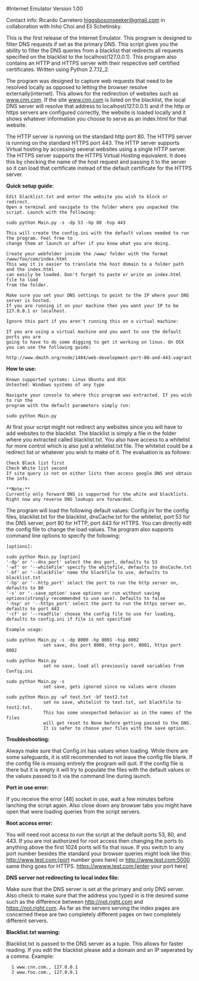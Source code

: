 #Internet Emulator Version 1.00

Contact info:
Ricardo Carretero
higgsbosonseeker@gmail.com
in collaboration with Inho Choi and Eli Schetinsky.

This is the first release of the Internet Emulator. This program is designed to filter DNS requests if set as the primary DNS. This script gives you the ability to filter the DNS queries from a blacklist that redirects all requests specified on the blacklist to the localhost(127.0.0.1). This program also contains an HTTP and HTTPS server with their respective self certified certificates. Written using Python 2.7.12_2.

The program was designed to capture web requests that need to be resolved locally as opposed to letting the browser resolve externally(internet). This allows for the redirection of websites such as www.cnn.com. If the site www.cnn.com is listed on the blacklist, the local DNS server will resolve that address to localhost(127.0.0.1) and if the http or https servers are configured correctly, the website is loaded locally and it shows whatever information you choose to serve as an index.html for that website. 

The HTTP server is running on the standard http port 80. The HTTPS server is running on the standard HTTPS port 443. The HTTP server supports Virtual hosting by accessing several websites using a single HTTP server. The HTTPS server supports the HTTPS Virtual Hosting equivalent. It does this by checking the name of the host request and passing it to the server so it can load that certificate instead of the default certificate for the HTTPS server.

**Quick setup guide:**

    Edit blacklist.txt and enter the website you wish to block or redirect.
    Open a terminal and navigate to the folder where you unpacked the script. Launch with the following:
    
    sudo python Main.py -s -dp 53 -hp 80 -hsp 443
    
    This will create the config.ini with the default values needed to run the program. Feel free to 
    change them at launch or after if you know what you are doing.
    
    Create your webfolder inside the /www/ folder with the format /www/foo/com/index.html
    This way it is easier to translate the host domain to a folder path and the index.html
    can easily be loaded. Don't forget to paste or write an index.html file to load
    from the folder.
    
    Make sure you set your DNS settings to point to the IP where your DNS server is hosted. 
    If you are running it on your machine then you want your IP to be 127.0.0.1 or localhost.
    
    Ignore this part if you aren't running this on a virtual machine:
    
    If you are using a virtual machine and you want to use the default ports you are 
    going to have to do some digging to get it working on linux. On OSX you can use the following guide:
    
    http://www.dmuth.org/node/1404/web-development-port-80-and-443-vagrant
    
**How to use:**

    Known supported systems: Linux Ubuntu and OSX 
    Untested: Windows systems of any type
    
    Navigate your console to where this program was extracted. If you wish to run the 
    program with the default parameters simply run:
    
    sudo python Main.py
    
 At first your script might not redirect any websites since you will have to add websites to the blacklist. The blacklist is simply a file in the folder where you extracted called blacklist.txt. You also have access to a whitelist for more control which is also just a whitelist.txt file. The whitelist could be a redirect list or whatever you wish to make of it. The evaluation is as follows:
 
    Check Black list first
    Check White list second
    If site query is not on either lists then access google DNS and obtain the info.
    
    **Note:** 
    Currently only forward DNS is supported for the white and blacklists. Right now any reverse DNS lookups are forwarded.
    
The program will load the following default values: Config.ini for the config files, blacklist.txt for the blacklist, dnsCache.txt for the whitelist, port 53 for the DNS server, port 80 for HTTP, port 443 for HTTPS. You can directly edit the config file to change the load values. The program also supports command line options to specify the following:
 
    [options]:
    
    sudo python Main.py [option]
    '-dp' or '--dns_port' select the dns port, defaults to 53
    '-wf' or '--whiteFile' specify the whitefile, defaults to dnsCache.txt
    '-bf' or '--blackFile' name the blackfile to use, defaults to blacklist.txt 
    '-hp' or '--http_port' select the port to run the http server on, defaults to 80
    '-s' or '--save_option' save options or run without saving options(strongly recommended to use save). Defaults to false
    '-hsp' or '--https_port' select the port to run the https server on, defaults to port 443
    '-cf' or '--readfile' choose the config file to use for loading, defaults to config.ini if file is not specified
    
    Example usage:
    
    sudo python Main.py -s -dp 8000 -hp 8001 -hsp 8002
                  set save, dns port 8000, http port, 8001, https port 8002
                  
    sudo python Main.py 
                  set no save, load all previously saved variables from Config.ini
                  
    sudo python Main.py -s
                  set save, gets ignored since no values were chosen
                  
    sudo python Main.py -wf test.txt -bf test2.txt
                  set no save, whitelist to text.txt, set blackfile to test2.txt. 
                  This has some unexpected behavior as in the names of the files 
                  will get reset to None before getting passed to the DNS.
                  It is safer to choose your files with the save option.


**Troubleshooting:**

Always make sure that Config.ini has values when loading. While there are some safeguards, it is still recommended to not leave the config file blank. If the config file is missing entirely the program will quit. If the config file is there but it is empty it will try to populate the files with the default values or the values passed to it via the command line during launch.

**Port in use error:**

If you receive the error [48] socket in use, wait a few minutes before lanching the script again. Also close down any browser tabs you might have open that were loading queries from the script servers.

**Root access error:**

You will need root access to run the script at the default ports 53, 80, and 443. If you are not authorized for root access then changing the ports to anything above the first 1024 ports will fix that issue. If you switch to any port number besides the standard your browser queries might look like this: http://www.test.com:[port number goes here] or http://www.test.com:5000 same thing goes for HTTPS. https://wwww.test.com:[enter your port here]

**DNS server not redirecting to local index file:**

Make sure that the DNS server is set at the primary and only DNS server. Also check to make sure that the address you typed in is the desired some such as the difference between http://not.right.com and https://not.right.com. As far as the servers serving the index pages are concerned these are two completely different pages on two completely different servers.

**Blacklist.txt warning:**

Blacklist.txt is passed to the DNS server as a tuple. This allows for faster reading. If you edit the blacklist please add a domain and an IP seperated by a comma. Example:

      1 www.cnn.com., 127.0.0.1
      2 www.foo.com., 127.0.0.1
